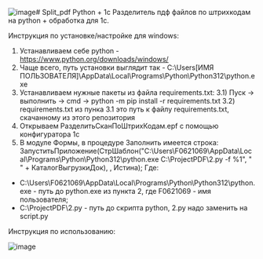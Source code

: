 ![image](https://github.com/takry/Split_pdf/assets/63951434/9eb57be4-66e9-49b7-b47c-69af214d0eb8)# Split_pdf
Python + 1c
Разделитель пдф файлов по штрихкодам на python + обработка для 1с.

Инструкция по установке/настройке для windows:

1) Устанавливаем себе python - https://www.python.org/downloads/windows/
2) Чаще всего, путь установки выглядит так - C:\Users\[ИМЯ ПОЛЬЗОВАТЕЛЯ]\AppData\Local\Programs\Python\Python312\python.exe
3) Устанавливаем нужные пакеты из файла requirements.txt:
  3.1) Пуск -> выполнить -> cmd -> python -m pip install -r requirements.txt
  3.2) requirements.txt из пунка 3.1 это путь к файлу requirements.txt, скачанному из этого репозитория
4) Открываем РазделитьСканПоШтрихКодам.epf с помощью конфигуратора 1с
5) В модуле Формы, в процедуре Заполнить имеется строка: ЗапуститьПриложение(СтрШаблон("C:\Users\F0621069\AppData\Local\Programs\Python\Python312\python.exe C:\ProjectPDF\2.py -f %1", " " + КаталогВыгрузкиДок), , Истина);
Где: 
- C:\Users\F0621069\AppData\Local\Programs\Python\Python312\python.exe - путь до python.exe из пункта 2, где F0621069 - имя пользователя;
- C:\ProjectPDF\2.py - путь до скрипта python, 2.py надо заменить на script.py

Инструкция по использованию:

![image](https://github.com/takry/Split_pdf/assets/63951434/60da542b-ce62-4de7-8861-6e4bc7bd439d)

